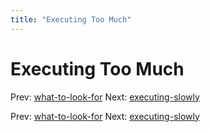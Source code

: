 ```yaml
---
title: "Executing Too Much"
---
```


# Executing Too Much

Prev: [what-to-look-for](what-to-look-for.md)
Next: [executing-slowly](executing-slowly.md)

Prev: [what-to-look-for](what-to-look-for.md)
Next: [executing-slowly](executing-slowly.md)
